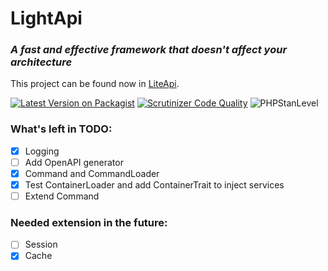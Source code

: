 # LightApi
### *A fast and effective framework that doesn't affect your architecture*

This project can be found now in [LiteApi](https://github.com/liteapi/liteapi).

[![Latest Version on Packagist](https://img.shields.io/packagist/v/pjpawel/light-api.svg?style=flat-square)](https://packagist.org/packages/pjpawel/light-api)
[![Scrutinizer Code Quality](https://scrutinizer-ci.com/g/pjpawel/LightApi/badges/quality-score.png?b=master)](https://scrutinizer-ci.com/g/pjpawel/LightApi/?branch=master)
![PHPStanLevel](https://img.shields.io/badge/PHPStan-5%20level-brightgreen.svg?style=flat)

### What's left in TODO:
- [x] Logging
- [ ] Add OpenAPI generator
- [x] Command and CommandLoader
- [x] Test ContainerLoader and add ContainerTrait to inject services
- [ ] Extend Command

### Needed extension in the future:
- [ ] Session
- [x] Cache
